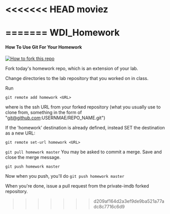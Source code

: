 <<<<<<< HEAD
moviez
======
=======
WDI_Homework 
=================

#### How To Use Git For Your Homework
[![How to fork this
repo](https://github-images.s3.amazonaws.com/help/Bootcamp-Fork.png)](../../fork)

Fork today's homework repo, which is an extension of your lab. 

Change directories to the lab repository that you worked on in class.

Run 

``git remote add homework <URL>``

where <URL> is the ssh URL from your forked repository (what you usually use to clone from, 
something in the form of "git@github.com:USERNMAE/REPO_NAME.git")

If the 'homework' destination is already defined, instead SET the destination as a new URL:

``git remote set-url homework <URL>`` 

``git pull homework master``
You may be asked to commit a merge. Save and close the merge message. 

``git push homework master``

Now when you push, you'll do 
``git push homework master``

When you're done, issue a pull request from the private-imdb forked repository. 


>>>>>>> d209af164d2a3ef9de9ba521a77adc8c7716c6d9
